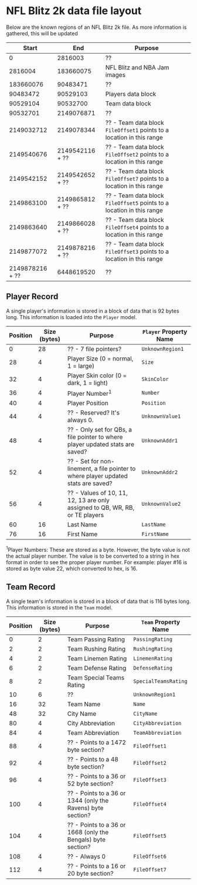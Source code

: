 # NFL Blitz 2k data file layout
Below are the known regions of an NFL Blitz 2k file.  As more information is gathered, this will be updated

| Start | End | Purpose |
|-------|-----|---------|
| 0 | 2816003 | ?? |
| 2816004 | 183660075 | NFL Blitz and NBA Jam images |
| 183660076 | 90483471 | ?? |
| 90483472 | 90529103 | Players data block |
| 90529104 | 90532700 | Team data block |
| 90532701 | 2149076871 | ?? |
| 2149032712 | 2149078344 | ?? - Team data block `FileOffset1` points to a location in this range |
| 2149540676 | 2149542116 + ?? | ?? - Team data block `FileOffset2` points to a location in this range |
| 2149542152 | 2149542652 + ?? | ?? - Team data block `FileOffset7` points to a location in this range |
| 2149863100 | 2149865812 + ?? | ?? - Team data block `FileOffset5` points to a location in this range |
| 2149863640 | 2149866028 + ?? | ?? - Team data block `FileOffset4` points to a location in this range |
| 2149877072 | 2149878216 + ?? | ?? - Team data block `FileOffset3` points to a location in this range |
| 2149878216 + ?? | 6448619520 | ?? |

## Player Record
A single player's information is stored in a block of data that is 92 bytes long.  This information is loaded into the `Player` model.

| Position | Size (bytes) | Purpose | `Player` Property Name |
|----------|--------------|---------|---------------|
| 0 | 28 | ?? - 7 file pointers? | `UnknownRegion1` |
| 28 | 4 | Player Size (0 = normal, 1 = large) | `Size` |
| 32 | 4 | Player Skin color (0 = dark, 1 = light) | `SkinColor` |
| 36 | 4 | Player Number<sup>1</sup> | `Number` |
| 40 | 4 | Player Position | `Position` |
| 44 | 4 | ?? - Reserved?  It's always 0. | `UnknownValue1` |
| 48 | 4 | ?? - Only set for QBs, a file pointer to where player updated stats are saved? | `UnknownAddr1` |
| 52 | 4 | ?? - Set for non-linement, a file pointer to where player updated stats are saved? | `UnknownAddr2` |
| 56 | 4 | ?? - Values of 10, 11, 12, 13 are only assigned to QB, WR, RB, or TE players | `UnknownValue2` |
| 60 | 16 | Last Name | `LastName` |
| 76 | 16 | First Name | `FirstName` |

<sup>1</sup>Player Numbers:  These are stored as a byte.  However, the byte value is not the actual player number.  The value is to be converted to a string in hex format in order to see the proper player number.  For example:  player #16 is stored as byte value 22, which converted to hex, is 16.

## Team Record
A single team's information is stored in a block of data that is 116 bytes long.  This information is stored in the `Team` model.

| Position | Size (bytes) | Purpose | `Team` Property Name |
|----------|--------------|---------|----------------------|
| 0 | 2 | Team Passing Rating | `PassingRating` |
| 2 | 2 | Team Rushing Rating | `RushingRating` |
| 4 | 2 | Team Linemen Rating | `LinemenRating` |
| 6 | 2 | Team Defense Rating | `DefenseRating` |
| 8 | 2 | Team Special Teams Rating | `SpecialTeamsRating` |
| 10 | 6 | ?? | `UnknownRegion1` |
| 16 | 32 | Team Name | `Name` |
| 48 | 32 | City Name | `CityName` |
| 80 | 4 | City Abbreviation | `CityAbbreviation` |
| 84 | 4 | Team Abbreviation | `TeamAbbreviation` |
| 88 | 4 | ?? - Points to a 1472 byte section? | `FileOffset1` |  
| 92 | 4 | ?? - Points to a 48 byte section? | `FileOffset2` |  
| 96 | 4 | ?? - Points to a 36 or 52 byte section? | `FileOffset3` |  
| 100 | 4 | ?? - Points to a 36 or 1344 (only the Ravens) byte section? | `FileOffset4` |
| 104 | 4 | ?? - Points to a 36 or 1668 (only the Bengals) byte section? | `FileOffset5` |
| 108 | 4 | ?? - Always 0 | `FileOffset6` |
| 112 | 4 | ?? - Points to a 16 or 20 byte section? | `FileOffset7` |
